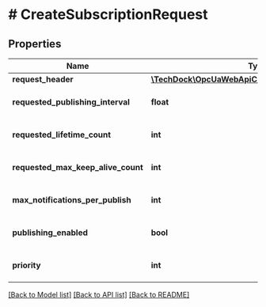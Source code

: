 # # CreateSubscriptionRequest

## Properties

Name | Type | Description | Notes
------------ | ------------- | ------------- | -------------
**request_header** | [**\TechDock\OpcUaWebApiClient\Model\RequestHeader**](RequestHeader.md) |  | [optional]
**requested_publishing_interval** | **float** |  | [optional] [default to 0]
**requested_lifetime_count** | **int** |  | [optional] [default to 0]
**requested_max_keep_alive_count** | **int** |  | [optional] [default to 0]
**max_notifications_per_publish** | **int** |  | [optional] [default to 0]
**publishing_enabled** | **bool** |  | [optional] [default to false]
**priority** | **int** |  | [optional] [default to 0]

[[Back to Model list]](../../README.md#models) [[Back to API list]](../../README.md#endpoints) [[Back to README]](../../README.md)
